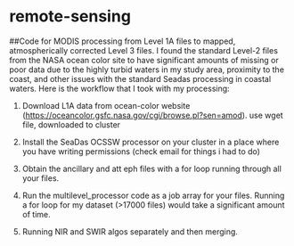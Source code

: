 # remote-sensing
##Code for MODIS processing from Level 1A files to mapped, atmospherically corrected Level 3 files.
I found the standard Level-2 files from the NASA ocean color site to have significant amounts of missing or poor data due to the highly turbid waters in my study area, proximity to the coast, and other issues with the standard Seadas processing in coastal waters. Here is the workflow that I took with my processing:

1. Download L1A data from ocean-color website (https://oceancolor.gsfc.nasa.gov/cgi/browse.pl?sen=amod).
use wget file, downloaded to cluster

2. Install the SeaDas OCSSW processor on your cluster in a place where you have writing permissions (check email for things i had to do)

3. Obtain the ancillary and att eph files with a for loop running through all your files.

4. Run the multilevel_processor code as a job array for your files. Running a for loop for my dataset (>17000 files) would take a significant amount of time.

5. Running NIR and SWIR algos separately and then merging.
